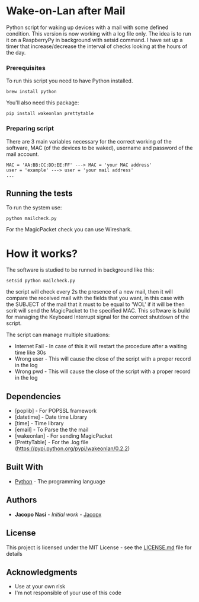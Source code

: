 # Wake-on-Lan after Mail

Python script for waking up devices with a mail with some defined condition.
This version is now working with a log file only. The idea is to run it on a RaspberryPy in background with setsid command.
I have set up a timer that increase/decrease the interval of checks looking at the hours of the day.

### Prerequisites

To run this script you need to have Python installed.

```
brew install python
```
You'll also need this package:
```
pip install wakeonlan prettytable
```

### Preparing script

There are 3 main variables necessary for the correct working of the software, MAC (of the devices to be waked), username and password of the mail account.
```
MAC = 'AA:BB:CC:DD:EE:FF' ---> MAC = 'your MAC address'
user = 'example' ---> user = 'your mail address'
...
```

## Running the tests

To run the system use:
```
python mailcheck.py
```
For the MagicPacket check you can use Wireshark.

# How it works?

The software is studied to be runned in background like this:

```
setsid python mailcheck.py
```
the script will check every 2s the presence of a new mail, then it will compare the received mail with the fields that you want, in this case with the SUBJECT of the mail that it must to be equal to 'WOL' if it will be then scrit will send the MagicPacket to the specified MAC.
This software is build for managing the Keyboard Interrupt signal for the correct shutdown of the script.

The script can manage multiple situations:
* Internet Fail - In case of this it will restart the procedure after a waiting time like 30s
* Wrong user - This will cause the close of the script with a proper record in the log
* Wrong pwd - This will cause the close of the script with a proper record in the log

## Dependencies

* [poplib] - For POPSSL framework
* [datetime] - Date time Library
* [time] - Time library
* [email] - To Parse the the mail
* [wakeonlan] - For sending MagicPacket
* [PrettyTable] - For the .log file
(https://pypi.python.org/pypi/wakeonlan/0.2.2)


## Built With

* [Python](http://pythoncentral.io) - The programming language

## Authors

* **Jacopo Nasi** - *Initial work* - [Jacopx](https://github.com/Jacopx)

## License

This project is licensed under the MIT License - see the [LICENSE.md](LICENSE.md) file for details

## Acknowledgments

* Use at your own risk
* I'm not responsible of your use of this code

